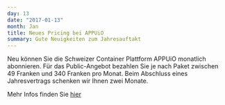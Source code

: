 ```yaml
---
day: 13
date: "2017-01-13"
month: Jan
title: Neues Pricing bei APPUiO
summary: Gute Neuigkeiten zum Jahresauftakt
---
```

Neu können Sie die Schweizer Container Plattform APPUiO monatlich abonnieren. Für das Public-Angebot bezahlen Sie je nach Paket zwischen 49 Franken und 340 Franken pro Monat. Beim Abschluss eines Jahresvertrags schenken wir Ihnen zwei Monate. 

Mehr Infos finden Sie [hier](/offering/public/)



